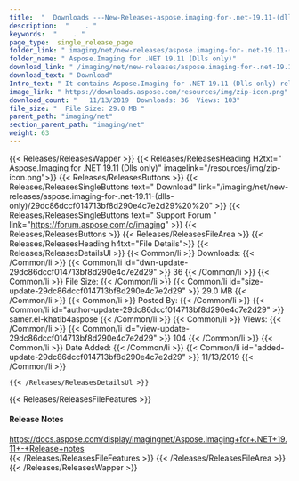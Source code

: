 ```yaml
---
title:  "  Downloads ---New-Releases-aspose.imaging-for-.net-19.11-(dlls-only) . " 
description:  "    . " 
keywords:  "    . " 
page_type:  single_release_page
folder_link: " imaging/net/new-releases/aspose.imaging-for-.net-19.11-(dlls-only)/"
folder_name: " Aspose.Imaging for .NET 19.11 (Dlls only)"
download_link: " /imaging/net/new-releases/aspose.imaging-for-.net-19.11-(dlls-only)/29dc86dccf014713bf8d290e4c7e2d29"
download_text: " Download"
Intro_text: " It contains Aspose.Imaging for .NET 19.11 (Dlls only) release."
image_link: " https://downloads.aspose.com/resources/img/zip-icon.png"
download_count: "   11/13/2019  Downloads: 36  Views: 103"
file_size: "  File Size: 29.0 MB "
parent_path: "imaging/net"
section_parent_path: "imaging/net"
weight: 63 
---
```


{{< Releases/ReleasesWapper >}}
  {{< Releases/ReleasesHeading H2txt=" Aspose.Imaging for .NET 19.11 (Dlls only)" imagelink="/resources/img/zip-icon.png">}}
  {{< Releases/ReleasesButtons >}}
    {{< Releases/ReleasesSingleButtons text=" Download" link="/imaging/net/new-releases/aspose.imaging-for-.net-19.11-(dlls-only)/29dc86dccf014713bf8d290e4c7e2d29%20%20" >}}
    {{< Releases/ReleasesSingleButtons text=" Support Forum " link="https://forum.aspose.com/c/imaging" >}}
  {{< Releases/ReleasesButtons >}}
  {{< Releases/ReleasesFileArea >}}
    {{< Releases/ReleasesHeading h4txt="File Details">}}
    {{< Releases/ReleasesDetailsUl >}}
            {{< Common/li  >}} Downloads: {{< /Common/li >}} 
      {{< Common/li id="dwn-update-29dc86dccf014713bf8d290e4c7e2d29" >}} 36 {{< /Common/li >}} 
      {{< Common/li  >}} File Size: {{< /Common/li >}} 
      {{< Common/li id="size-update-29dc86dccf014713bf8d290e4c7e2d29" >}} 29.0 MB {{< /Common/li >}} 
      {{< Common/li  >}} Posted By: {{< /Common/li >}} 
      {{< Common/li id="author-update-29dc86dccf014713bf8d290e4c7e2d29" >}} samer.el-khatib4aspose {{< /Common/li >}} 
      {{< Common/li  >}} Views: {{< /Common/li >}} 
      {{< Common/li id="view-update-29dc86dccf014713bf8d290e4c7e2d29" >}} 104 {{< /Common/li >}} 
      {{< Common/li  >}} Date Added: {{< /Common/li >}} 
      {{< Common/li id="added-update-29dc86dccf014713bf8d290e4c7e2d29" >}} 11/13/2019 {{< /Common/li >}} 

    {{< /Releases/ReleasesDetailsUl >}}

  {{< Releases/ReleasesFileFeatures >}}
      <h4>Release Notes</h4><div><a href="https://docs.aspose.com/display/imagingnet/Aspose.Imaging+for+.NET+19.11+-+Release+notes">https://docs.aspose.com/display/imagingnet/Aspose.Imaging+for+.NET+19.11+-+Release+notes</a></div>
  {{< /Releases/ReleasesFileFeatures >}}
 {{< /Releases/ReleasesFileArea >}}
{{< /Releases/ReleasesWapper >}}


